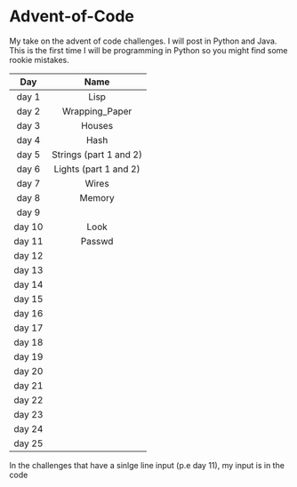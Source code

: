 # Advent-of-Code
My take on the advent of code challenges. I will post in Python and Java. This is the first time I will be programming in Python so you might find some rookie mistakes.


| Day       |     Name      
| :-------------: |:-------------:|
| day 1      | Lisp |
| day 2      |    Wrapping_Paper   |
| day 3      |    Houses   |
| day 4      |    Hash   |
| day 5      |    Strings (part 1 and 2)  |
| day 6      |    Lights (part 1 and 2)   |
| day 7      |    Wires   |
| day 8      |    Memory   |
| day 9      |       |
| day 10      |  Look     |
| day 11      |    Passwd  |
| day 12      |       |
| day 13      |       |
| day 14      |       |
| day 15      |       |
| day 16      |       |
| day 17      |       |
| day 18      |       |
| day 19      |       |
| day 20      |       |
| day 21      |       |
| day 22      |       |
| day 23      |       |
| day 24      |       |
| day 25      |       |

In the challenges that have a sinlge line input (p.e day 11), my input is in the code
